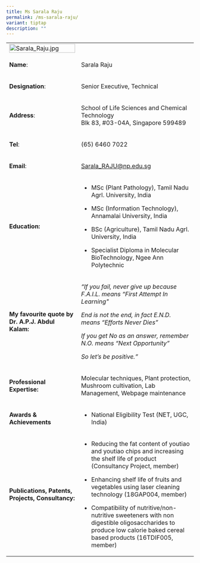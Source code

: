 ```yaml
---
title: Ms Sarala Raju
permalink: /ms-sarala-raju/
variant: tiptap
description: ""
---
```

<table>
<tbody>
<tr>
<td rowspan="1" colspan="1">
<div class="isomer-image-wrapper">
<img style="width: 100%" height="auto" width="100%" alt="Sarala_Raju.jpg" src="https://graduation.np.edu.sg/staffdirectory/lsct/PublishingImages/Sarala_Raju.jpg">
</div>
</td>
<td rowspan="1" colspan="1">
<p></p>
</td>
</tr>
<tr>
<td rowspan="1" colspan="1">
<p><strong>Name</strong>:&nbsp;&nbsp;&nbsp;&nbsp;&nbsp;&nbsp;&nbsp;&nbsp;&nbsp;&nbsp;&nbsp;&nbsp;&nbsp;&nbsp;&nbsp;&nbsp;&nbsp;&nbsp;&nbsp;&nbsp;&nbsp;&nbsp;&nbsp;&nbsp;&nbsp;</p>
</td>
<td rowspan="1" colspan="1">
<p>Sarala Raju</p>
</td>
</tr>
<tr>
<td rowspan="1" colspan="1">
<p>​<strong>Designation</strong>:</p>
</td>
<td rowspan="1" colspan="1">
<p>Senior Executive, Technical​​</p>
</td>
</tr>
<tr>
<td rowspan="1" colspan="1">
<p><strong>Address</strong>: ​</p>
</td>
<td rowspan="1" colspan="1">
<p>School of Life Sciences and Chemical Technology
<br>Blk 83, #03-04A, Singapore 599489​</p>
</td>
</tr>
<tr>
<td rowspan="1" colspan="1">
<p><strong>Tel</strong>: &nbsp;&nbsp;&nbsp; ​</p>
</td>
<td rowspan="1" colspan="1">
<p>(65) 6460 7022</p>
</td>
</tr>
<tr>
<td rowspan="1" colspan="1">
<p><strong>Email</strong>: ​</p>
</td>
<td rowspan="1" colspan="1">
<p><a href="mailto:Sarala_RAJU@np.edu.sg" rel="noopener noreferrer nofollow" target="_blank">Sarala_RAJU@np.edu.sg</a>
</p>
</td>
</tr>
<tr>
<td rowspan="1" colspan="1">
<p><strong>Education:</strong>
</p>
</td>
<td rowspan="1" colspan="1">
<ul data-tight="true" class="tight">
<li>
<p>MSc (Plant Pathology), Tamil Nadu Agrl. University, India</p>
</li>
<li>
<p>MSc (Information Technology), Annamalai University, India​</p>
</li>
<li>
<p>BSc (Agriculture), Tamil Nadu Agrl. University, India</p>
</li>
<li>
<p>Specialist Diploma in Molecular BioTechnology, Ngee Ann Polytechnic​</p>
</li>
</ul>
</td>
</tr>
<tr>
<td rowspan="1" colspan="1">
<p><strong>My favourite quote by Dr. A.P.J. Abdul Kalam:</strong>
</p>
</td>
<td rowspan="1" colspan="1">
<p><em>“If you fail, never give up because F.A.I.L. means “First Attempt In Learning"</em>
</p>
<p><em>End is not the end, in fact E.N.D. means “Efforts Never Dies”</em>
</p>
<p><em>If you get No as an answer, remember N.O. means “Next Opportunity”</em>
</p>
<p><em>So let’s be positive.”</em>&nbsp;&nbsp;</p>
</td>
</tr>
<tr>
<td rowspan="1" colspan="1">
<p><strong>Professional Expertise:</strong>
</p>
</td>
<td rowspan="1" colspan="1">
<p>Molecular techniques, Plant protection, Mushroom cultivation, Lab Management,
Webpage maintenance</p>
</td>
</tr>
<tr>
<td rowspan="1" colspan="1">
<p><strong>Awards &amp; Achievements</strong>
</p>
</td>
<td rowspan="1" colspan="1">
<ul data-tight="true" class="tight">
<li>
<p>National Eligibility Test (NET, UGC, India)</p>
</li>
</ul>
</td>
</tr>
<tr>
<td rowspan="1" colspan="1">
<p><strong>Publications, Patents, Projects, Consultancy​:</strong>
</p>
</td>
<td rowspan="1" colspan="1">
<ul data-tight="true" class="tight">
<li>
<p>​Reducing the fat content of youtiao and youtiao chips and increasing
the shelf life of product​ (Consultancy Project, member)</p>
</li>
<li>
<p>Enhancing shelf life of fruits and vegetables using laser cleaning technology
(18GAP004, member)</p>
</li>
<li>
<p>Compatibility of nutritive/non-nutritive sweeteners with non digestible
oligosaccharides to produce low calorie baked cereal based products (16TDIF005,
member)</p>
</li>
</ul>
</td>
</tr>
</tbody>
</table>
<p></p>